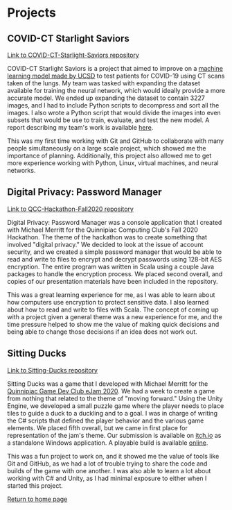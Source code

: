 # Projects

## COVID-CT Starlight Saviors

[Link to COVID-CT-Starlight-Saviors repository](https://github.com/walkerjbuckle/COVID-CT-Starlight-Saviors)

COVID-CT Starlight Saviors is a project that aimed to improve on a [machine learning model made by UCSD](https://github.com/UCSD-AI4H/COVID-CT) to test patients for COVID-19 using CT scans taken of the lungs. My team was tasked with expanding the dataset available for training the neural network, which would ideally provide a more accurate model. We ended up expanding the dataset to contain 3227 images, and I had to include Python scripts to decompress and sort all the images. I also wrote a Python script that would divide the images into even subsets that would be use to train, evaluate, and test the new model. A report describing my team's work is available [here](https://github.com/walkerjbuckle/COVID-CT-Starlight-Saviors/blob/b6e8c0cbbe5cf0136a4179754237b1aa5bd51b46/docs/COVID-CT%20Starlight%20Saviors%20Team%203%20-%20Dataset%20Expansion.pdf).

This was my first time working with Git and GitHub to collaborate with many people simultaneously on a large scale project, which showed me the importance of planning. Additionally, this project also allowed me to get more experience working with Python, Linux, virtual machines, and neural networks.

## Digital Privacy: Password Manager

[Link to QCC-Hackathon-Fall2020 repository](https://github.com/mattcmerritt/QCC-Hackathon-Fall2020)

Digital Privacy: Password Manager was a console application that I created with Michael Merritt for the Quinnipiac Computing Club's Fall 2020 Hackathon. The theme of the hackathon was to create something that involved "digital privacy." We decided to look at the issue of account security, and we created a simple password manager that would be able to read and write to files to encrypt and decrypt passwords using 128-bit AES encryption. The entire program was written in Scala using a couple Java packages to handle the encryption process. We placed second overall, and copies of our presentation materials have been included in the repository. 

This was a great learning experience for me, as I was able to learn about how computers use encryption to protect sensitive data. I also learned about how to read and write to files with Scala. The concept of coming up with a project given a general theme was a new experience for me, and the time pressure helped to show me the value of making quick decisions and being able to change those decisions if an idea does not work out.

## Sitting Ducks

[Link to Sitting-Ducks repository](https://github.com/mattcmerritt/Sitting-Ducks)

Sitting Ducks was a game that I developed with Michael Merritt for the [Quinnipiac Game Dev Club eJam 2020](https://itch.io/jam/quinnipiac-game-dev-club-ejam-2020). We had a week to create a game from nothing that related to the theme of "moving forward." Using the Unity Engine, we developed a small puzzle game where the player needs to place tiles to guide a duck to a duckling and to a goal. I was in charge of writing the C# scripts that defined the player behavior and the various game elements. We placed fifth overall, but we came in first place for representation of the jam's theme. Our submission is available on [itch.io](https://meepix.itch.io/sitting-ducks) as a standalone Windows application. A playable build is available [online](./game).

This was a fun project to work on, and it showed me the value of tools like Git and GitHub, as we had a lot of trouble trying to share the code and builds of the game with one another. I was also able to learn a lot about working with C# and Unity, as I had minimal exposure to either when I started this project.

[Return to home page](./)